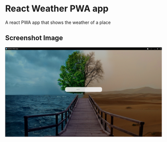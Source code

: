 # React Weather PWA app
A react PWA app that shows the weather of a place


## Screenshot Image
![Screenshot Image](./img/screenshot.png)